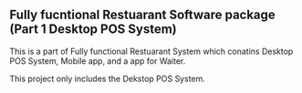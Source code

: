 ## Fully fucntional Restuarant Software package (Part 1 Desktop POS System)

This is a part of Fully functional Restuarant System which conatins Desktop POS System, Mobile app, and a app for Waiter.

This project only includes the Dekstop POS System.
